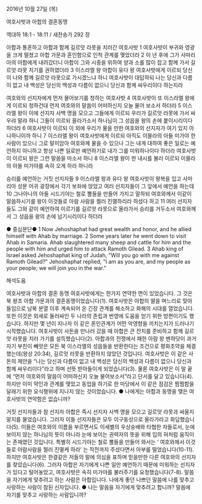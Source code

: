 2016년 10월 27일 (목)

여호사밧과 아합의 결혼동맹



역대하 18:1 - 18:11 / 새찬송가 292 장


아합과 통혼하고 아합과 함께 길르앗 라못을 치러간 여호사밧
1 여호사밧이 부귀와 영광을 크게 떨쳤고 아합 가문과 혼인함으로 인척 관계를 맺었더라 2 이 년 후에 그가 사마리아의 아합에게 내려갔더니 아합이 그와 시종을 위하여 양과 소를 많이 잡고 함께 가서 길르앗 라못 치기를 권하였더라 3 이스라엘 왕 아합이 유다 왕 여호사밧에게 이르되 당신이 나와 함께 길르앗 라못으로 가시겠느냐 하니 여호사밧이 대답하되 나는 당신과 다름이 없고 내 백성은 당신의 백성과 다름이 없으니 당신과 함께 싸우리이다 하는지라

여호와의 선지자에게 먼저 물어보기를 청하는 여호사밧
4 여호사밧이 또 이스라엘 왕에게 이르되 청하건대 먼저 여호와의 말씀이 어떠하신지 오늘 물어 보소서 하더라 5 이스라엘 왕이 이에 선지자 사백 명을 모으고 그들에게 이르되 우리가 길르앗 라못에 가서 싸우랴 말랴 하니 그들이 이르되 올라가소서 하나님이 그 성읍을 왕의 손에 붙이시리이다 하더라 6 여호사밧이 이르되 이 외에 우리가 물을 만한 여호와의 선지자가 여기 있지 아니하니이까 하니 7 이스라엘 왕이 여호사밧에게 이르되 아직도 이믈라의 아들 미가야 한 사람이 있으니 그로 말미암아 여호와께 물을 수 있으나 그는 내게 대하여 좋은 일로는 예언하지 아니하고 항상 나쁜 일로만 예언하기로 내가 그를 미워하나이다 하더라 여호사밧이 이르되 왕은 그런 말씀을 마소서 하니 8 이스라엘 왕이 한 내시를 불러 이르되 이믈라의 아들 미가야를 속히 오게 하라 하니라

승리를 예언하는 거짓 선지자들
9 이스라엘 왕과 유다 왕 여호사밧이 왕복을 입고 사마리아 성문 어귀 광장에서 각기 보좌에 앉았고 여러 선지자들이 그 앞에서 예언을 하는데 10 그나아나의 아들 시드기야는 철로 뿔들을 만들어 가지고 말하되 여호와께서 이같이 말씀하시기를 왕이 이것들로 아람 사람을 찔러 진멸하리라 하셨다 하고 11 여러 선지자들도 그와 같이 예언하여 이르기를 길르앗 라못으로 올라가서 승리를 거두소서 여호와께서 그 성읍을 왕의 손에 넘기시리이다 하더라

● 중심문단● 1 Now Jehoshaphat had great wealth and honor, and he allied himself with Ahab by marriage. 2 Some years later he went down to visit Ahab in Samaria. Ahab slaughtered many sheep and cattle for him and the people with him and urged him to attack Ramoth Gilead. 3 Ahab king of Israel asked Jehoshaphat king of Judah, "Will you go with me against Ramoth Gilead?" Jehoshaphat replied, "I am as you are, and my people as your people; we will join you in the war."

해석도움





여호사밧과 아합의 결혼 동맹
여호사밧에게는 한가지 연약한 면이 있었습니다. 그 것은 북 왕조 아합 가문과의 결혼동맹이었습니다(1). 여호사밧은 아합의 딸을 며느리로 맞아들임으로 남북 분열 이후 계속되어 온 긴장 관계를 해소하고 화해의 시대를 열었습니다. 또한 이것은 외세로 둘러싸인 두 나라의 존립과 번영에 도움을 얻기 위한 방편이기도 했습니다. 하지만 몇 년이 지나자 이 같은 혼인관계가 어떤 악영향을 끼치는지가 드러나기 시작했습니다. 여호사밧이 사돈을 만나러 갔을 때 아합은 큰 잔치를 준비하고 함께 길르앗 라못을 치러 가기를 설득했습니다(2). 아합과의 전쟁에서 패한 아람 왕 벤하닷이 과거 자기 부친이 빼앗은 모든 북 이스라엘의 성읍들을 반환한다는 조건으로 평화조약을 체결했는데(왕상 20:34), 길르앗 라못을 반환하지 않았던 것입니다. 여호사밧은 이 같은 사돈의 제안을 “나는 당신과 다름이 없고 내 백성은 당신의 백성과 다름이 없으니 당신과 함께 싸우리이다”라고 하며 선뜻 받아들이게 되었습니다(3). 물론 여호사밧은 이 말 끝에 “먼저 여호와의 말씀이 어떠하신지 오늘 물어보소서”라고 단서를 달고 있습니다(4). 하지만 이미 악인과 관계를 맺었고 동업을 하기로 한 마당에서 이 같은 점검은 찜찜함을 달래기 위한 요식행위에 지나지 않는 것이었습니다.
● 나에게는 아합과 동맹을 맺은 여호사밧의 연약함은 없습니까?

거짓 선지자들과 참 선지자
아합은 즉시 선지자 사백 명을 모으고 길르앗 라못과 싸울지 말지를 물었습니다. 그러자 이들 선지자들은 모두 이구동성으로 올라가라고 화답했습니다(5). 이들은 여호와의 이름을 부르면서도 이세벨의 우상숭배와 타협한 자들로서, 눈에 보이지 않는 하나님의 뜻이 아니라 눈에 보이는 권력자의 뜻을 위해 입의 혀처럼 움직이는 존재였던 것입니다. 특별히 시드기야는 철로 뿔들을 만들어 와서는 ‘ 여호와께서 이것들로 아람사람을 찔러 진멸케 하라’ 는 작전까지 주셨다면서 아부를 떨었습니다(10-11). 하지만 여호사밧은 한결같은 저들의 말에 의심을 표하며 믿을만한 다른 여호와의 선지자를 찾았습니다(6). 그러자 아합은 자기에게 나쁜 일만 예언하기 때문에 미워하는 선지자가 있다고 털어놓았고, 여호사밧은 속히 미가야를 불러주기를 요청했습니다(7-8). 말씀을 자기에게 맞추려고 하는 사람은 아합입니다. 나에게 좋던 나쁘던 말씀에 나를 맞추고 사랑하는 사람이 참된 신자입니다.
● 나는 말씀을 자기에게 맞추려고 합니까? 말씀에 자기를 맞추고 사랑하는 사람입니까?